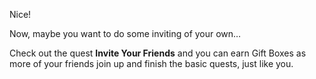 Nice!

Now, maybe you want to do some inviting of your own…

Check out the quest **Invite Your Friends** and you can earn Gift Boxes as more of your friends join up and finish the basic quests, just like you.
